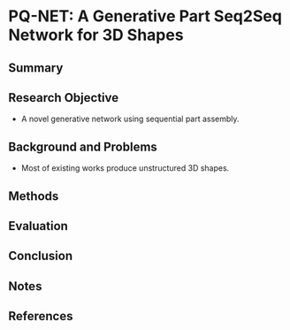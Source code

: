 # PQ-NET: A Generative Part Seq2Seq Network for 3D Shapes

## Summary

## Research Objective
- A novel generative network using sequential part assembly.
## Background and Problems
- Most of existing works produce unstructured 3D shapes.
## Methods

## Evaluation

## Conclusion

## Notes

## References
<!--stackedit_data:
eyJoaXN0b3J5IjpbLTEzOTgzNzQ5MTgsODQ3NTA2ODddfQ==
-->